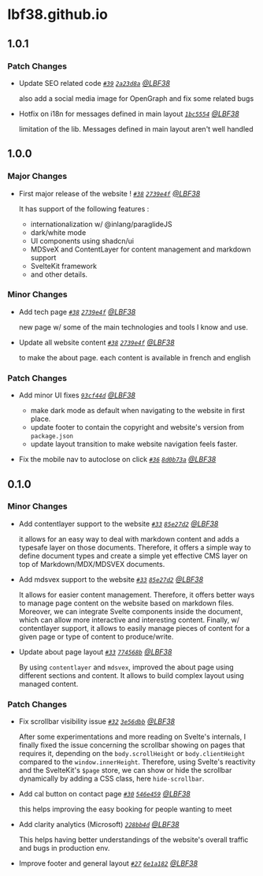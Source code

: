 # lbf38.github.io

## 1.0.1

### Patch Changes

- Update SEO related code
  _[`#39`](https://github.com/LBF38/LBF38.github.io/pull/39) [`2a23d8a`](https://github.com/LBF38/LBF38.github.io/commit/2a23d8ad8af8c67a1b1a20558521d0b13839abcd) [@LBF38](https://github.com/LBF38)_

  also add a social media image for OpenGraph
  and fix some related bugs

- Hotfix on i18n for messages defined in main layout
  _[`1bc5554`](https://github.com/LBF38/LBF38.github.io/commit/1bc55548508a1a4df1db6d5d6b45b37fe70ba177) [@LBF38](https://github.com/LBF38)_

  limitation of the lib. Messages defined in main layout aren't well handled

## 1.0.0

### Major Changes

- First major release of the website !
  _[`#38`](https://github.com/LBF38/LBF38.github.io/pull/38) [`2739e4f`](https://github.com/LBF38/LBF38.github.io/commit/2739e4fe29d8d788d42686ae9511273a7b0d135b) [@LBF38](https://github.com/LBF38)_

  It has support of the following features :

  - internationalization w/ @inlang/paraglideJS
  - dark/white mode
  - UI components using shadcn/ui
  - MDSveX and ContentLayer for content management and markdown support
  - SvelteKit framework
  - and other details.

### Minor Changes

- Add tech page
  _[`#38`](https://github.com/LBF38/LBF38.github.io/pull/38) [`2739e4f`](https://github.com/LBF38/LBF38.github.io/commit/2739e4fe29d8d788d42686ae9511273a7b0d135b) [@LBF38](https://github.com/LBF38)_

  new page w/ some of the main technologies and tools I know and use.

- Update all website content
  _[`#38`](https://github.com/LBF38/LBF38.github.io/pull/38) [`2739e4f`](https://github.com/LBF38/LBF38.github.io/commit/2739e4fe29d8d788d42686ae9511273a7b0d135b) [@LBF38](https://github.com/LBF38)_

  to make the about page.
  each content is available in french and english

### Patch Changes

- Add minor UI fixes
  _[`93cf44d`](https://github.com/LBF38/LBF38.github.io/commit/93cf44d1ea3a3e226cf4387de73449dc42fbff93) [@LBF38](https://github.com/LBF38)_

  - make dark mode as default when navigating to the website in first place.
  - update footer to contain the copyright and website's version from `package.json`
  - update layout transition to make website navigation feels faster.

- Fix the mobile nav to autoclose on click _[`#36`](https://github.com/LBF38/LBF38.github.io/pull/36) [`8d0b73a`](https://github.com/LBF38/LBF38.github.io/commit/8d0b73aa4711c5cb0b690e63df93e87edd79c840) [@LBF38](https://github.com/LBF38)_

## 0.1.0

### Minor Changes

- Add contentlayer support to the website
  _[`#33`](https://github.com/LBF38/LBF38.github.io/pull/33) [`85e27d2`](https://github.com/LBF38/LBF38.github.io/commit/85e27d2f07abe3cf9dcd82bc6a487ec0876da94e) [@LBF38](https://github.com/LBF38)_

  it allows for an easy way to deal with markdown content and adds a typesafe layer on those documents.
  Therefore, it offers a simple way to define document types and create a simple yet effective CMS layer on top of Markdown/MDX/MDSVEX documents.

- Add mdsvex support to the website
  _[`#33`](https://github.com/LBF38/LBF38.github.io/pull/33) [`85e27d2`](https://github.com/LBF38/LBF38.github.io/commit/85e27d2f07abe3cf9dcd82bc6a487ec0876da94e) [@LBF38](https://github.com/LBF38)_

  It allows for easier content management. Therefore, it offers better ways to manage page content on the website based on markdown files.
  Moreover, we can integrate Svelte components inside the document, which can allow more interactive and interesting content.
  Finally, w/ contentlayer support, it allows to easily manage pieces of content for a given page or type of content to produce/write.

- Update about page layout
  _[`#33`](https://github.com/LBF38/LBF38.github.io/pull/33) [`774568b`](https://github.com/LBF38/LBF38.github.io/commit/774568bf2fae08ea6e01045a5bb614aa56c6be94) [@LBF38](https://github.com/LBF38)_

  By using `contentlayer` and `mdsvex`, improved the about page using different sections and content.
  It allows to build complex layout using managed content.

### Patch Changes

- Fix scrollbar visibility issue
  _[`#32`](https://github.com/LBF38/LBF38.github.io/pull/32) [`3e56dbb`](https://github.com/LBF38/LBF38.github.io/commit/3e56dbbc2b4e09d4415b0027597cdab4b868381e) [@LBF38](https://github.com/LBF38)_

  After some experimentations and more reading on Svelte's internals, I finally fixed the issue concerning the scrollbar showing on pages that requires it, depending on the `body.scrollHeight` or `body.clientHeight` compared to the `window.innerHeight`.
  Therefore, using Svelte's reactivity and the SvelteKit's `$page` store, we can show or hide the scrollbar dynamically by adding a CSS class, here `hide-scrollbar`.

- Add cal button on contact page
  _[`#30`](https://github.com/LBF38/LBF38.github.io/pull/30) [`546e459`](https://github.com/LBF38/LBF38.github.io/commit/546e45997afbbbb3f24d31e4739a14f6c68df743) [@LBF38](https://github.com/LBF38)_

  this helps improving the easy booking for people wanting to meet

- Add clarity analytics (Microsoft)
  _[`228bb4d`](https://github.com/LBF38/LBF38.github.io/commit/228bb4d81538fc104cac5acb4018cb17d75fafa0) [@LBF38](https://github.com/LBF38)_

  This helps having better understandings of the website's overall traffic and bugs in production env.

- Improve footer and general layout _[`#27`](https://github.com/LBF38/LBF38.github.io/pull/27) [`6e1a182`](https://github.com/LBF38/LBF38.github.io/commit/6e1a182ac15be2fa87b452fbe96e3abecaadfa79) [@LBF38](https://github.com/LBF38)_
